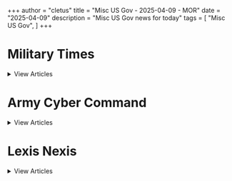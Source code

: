 +++ 
author = "cletus"
title = "Misc US Gov - 2025-04-09 - MOR"
date = "2025-04-09"
description = "Misc US Gov news for today"
tags = [
    "Misc US Gov",
]
+++

# Military Times

<details>
<summary>View Articles</summary>
<br>

<input type='checkbox' name='article_4317' value='https://www.militarytimes.com/smr/transition-guide/' /> 4317 - <a href='https://www.google.com/search?q=www.militarytimes.com+Transition+GuideOpens+in+new+window' target='_blank' rel='noopener noreferrer'>Search - </a> <a href='https://12ft.io/https://www.militarytimes.com/smr/transition-guide/' target='_blank' rel='noopener noreferrer'>Transition GuideOpens in new window</a><br>

<input type='checkbox' name='article_4318' value='https://www.militarytimes.com/smr/benefits-guide/' /> 4318 - <a href='https://www.google.com/search?q=www.militarytimes.com+Benefits+GuideOpens+in+new+window' target='_blank' rel='noopener noreferrer'>Search - </a> <a href='https://12ft.io/https://www.militarytimes.com/smr/benefits-guide/' target='_blank' rel='noopener noreferrer'>Benefits GuideOpens in new window</a><br>

<input type='checkbox' name='article_4319' value='https://www.militarytimes.com/off-duty/gearscout/' /> 4319 - <a href='https://www.google.com/search?q=www.militarytimes.com+Gear+ScoutOpens+in+new+window' target='_blank' rel='noopener noreferrer'>Search - </a> <a href='https://12ft.io/https://www.militarytimes.com/off-duty/gearscout/' target='_blank' rel='noopener noreferrer'>Gear ScoutOpens in new window</a><br>

<input type='checkbox' name='article_4320' value='https://www.militarytimes.com/m/military-times-rss-feeds/' /> 4320 - <a href='https://www.google.com/search?q=www.militarytimes.com+RSS+FeedsOpens+in+new+window' target='_blank' rel='noopener noreferrer'>Search - </a> <a href='https://12ft.io/https://www.militarytimes.com/m/military-times-rss-feeds/' target='_blank' rel='noopener noreferrer'>RSS FeedsOpens in new window</a><br>

</details>


# Army Cyber Command

<details>
<summary>View Articles</summary>
<br>

<input type='checkbox' name='article_4321' value='https://breakingdefense.com/tag/army-cyber-command/off-duty/movies-video-games' /> 4321 - <a href='https://www.google.com/search?q=breakingdefense.com+Military+Movies+%26+Video+Games' target='_blank' rel='noopener noreferrer'>Search - </a> <a href='https://12ft.io/https://breakingdefense.com/tag/army-cyber-command/off-duty/movies-video-games' target='_blank' rel='noopener noreferrer'>Military Movies & Video Games</a><br>

<input type='checkbox' name='article_4322' value='https://breakingdefense.com/tag/army-cyber-command/news/your-army/2025/04/09/army-adjusts-tracker-policy-following-fatal-dc-black-hawk-collision/' /> 4322 - <a href='https://www.google.com/search?q=breakingdefense.com+Army+adjusts+tracker+policy+following+fatal+DC+Black+Hawk+collision' target='_blank' rel='noopener noreferrer'>Search - </a> <a href='https://12ft.io/https://breakingdefense.com/tag/army-cyber-command/news/your-army/2025/04/09/army-adjusts-tracker-policy-following-fatal-dc-black-hawk-collision/' target='_blank' rel='noopener noreferrer'>Army adjusts tracker policy following fatal DC Black Hawk collision</a><br>

<input type='checkbox' name='article_4323' value='https://breakingdefense.com/tag/army-cyber-command/news/your-military/2025/04/08/horse-drawn-caissons-to-return-in-limited-use-at-arlington-cemetery/' /> 4323 - <a href='https://www.google.com/search?q=breakingdefense.com+Horse-drawn+caissons+to+return+in+limited+use+at+Arlington+cemetery' target='_blank' rel='noopener noreferrer'>Search - </a> <a href='https://12ft.io/https://breakingdefense.com/tag/army-cyber-command/news/your-military/2025/04/08/horse-drawn-caissons-to-return-in-limited-use-at-arlington-cemetery/' target='_blank' rel='noopener noreferrer'>Horse-drawn caissons to return in limited use at Arlington cemetery</a><br>

<input type='checkbox' name='article_4324' value='https://breakingdefense.com/tag/army-cyber-command/news/your-military/2025/04/08/pentagon-begins-outreach-to-reenlist-troops-booted-for-covid-vaccine/' /> 4324 - <a href='https://www.google.com/search?q=breakingdefense.com+Pentagon+begins+outreach+to+reenlist+troops+booted+for+COVID+vaccine' target='_blank' rel='noopener noreferrer'>Search - </a> <a href='https://12ft.io/https://breakingdefense.com/tag/army-cyber-command/news/your-military/2025/04/08/pentagon-begins-outreach-to-reenlist-troops-booted-for-covid-vaccine/' target='_blank' rel='noopener noreferrer'>Pentagon begins outreach to reenlist troops booted for COVID vaccine</a><br>

<input type='checkbox' name='article_4325' value='https://breakingdefense.com/tag/army-cyber-command/news/your-marine-corps/2025/04/08/back-to-13-marine-squads-and-a-new-company-for-infantry-battalions/' /> 4325 - <a href='https://www.google.com/search?q=breakingdefense.com+Back+to+13-Marine+squads+and+a+new+company+for+infantry+battalions' target='_blank' rel='noopener noreferrer'>Search - </a> <a href='https://12ft.io/https://breakingdefense.com/tag/army-cyber-command/news/your-marine-corps/2025/04/08/back-to-13-marine-squads-and-a-new-company-for-infantry-battalions/' target='_blank' rel='noopener noreferrer'>Back to 13-Marine squads and a new company for infantry battalions</a><br>

<input type='checkbox' name='article_4326' value='https://breakingdefense.com/tag/army-cyber-command/news/your-military/2025/04/07/top-us-south-korean-shipbuilders-partner-to-bolster-vessel-production/' /> 4326 - <a href='https://www.google.com/search?q=breakingdefense.com+Top+US%2C+South+Korean+shipbuilders+partner+to+bolster+vessel+production' target='_blank' rel='noopener noreferrer'>Search - </a> <a href='https://12ft.io/https://breakingdefense.com/tag/army-cyber-command/news/your-military/2025/04/07/top-us-south-korean-shipbuilders-partner-to-bolster-vessel-production/' target='_blank' rel='noopener noreferrer'>Top US, South Korean shipbuilders partner to bolster vessel production</a><br>

<input type='checkbox' name='article_4327' value='https://breakingdefense.com/tag/army-cyber-command/news/your-military/2025/04/07/in-first-marine-air-force-pilots-fight-as-joint-force-at-navy-jse/' /> 4327 - <a href='https://www.google.com/search?q=breakingdefense.com+In+first%2C+Marine%2C+Air+Force+pilots+fight+as+joint+force+at+Navy+JSE' target='_blank' rel='noopener noreferrer'>Search - </a> <a href='https://12ft.io/https://breakingdefense.com/tag/army-cyber-command/news/your-military/2025/04/07/in-first-marine-air-force-pilots-fight-as-joint-force-at-navy-jse/' target='_blank' rel='noopener noreferrer'>In first, Marine, Air Force pilots fight as joint force at Navy JSE</a><br>

<input type='checkbox' name='article_4328' value='https://breakingdefense.com/tag/army-cyber-command/news/pentagon-congress/2025/04/08/troops-need-better-health-care-access-top-enlisted-tell-lawmakers/' /> 4328 - <a href='https://www.google.com/search?q=breakingdefense.com+Troops+need+better+health+care+access%2C+top+enlisted+tell+lawmakers' target='_blank' rel='noopener noreferrer'>Search - </a> <a href='https://12ft.io/https://breakingdefense.com/tag/army-cyber-command/news/pentagon-congress/2025/04/08/troops-need-better-health-care-access-top-enlisted-tell-lawmakers/' target='_blank' rel='noopener noreferrer'>Troops need better health care access, top enlisted tell lawmakers</a><br>

<input type='checkbox' name='article_4329' value='https://breakingdefense.com/tag/army-cyber-command/air/2025/04/08/fa-xx-could-be-navys-last-piloted-fighter-bring-greater-range/' /> 4329 - <a href='https://www.google.com/search?q=breakingdefense.com+F%2FA-XX+could+be+the+Navy%E2%80%99s+last+piloted+fighter%2C+bring+greater+range' target='_blank' rel='noopener noreferrer'>Search - </a> <a href='https://12ft.io/https://breakingdefense.com/tag/army-cyber-command/air/2025/04/08/fa-xx-could-be-navys-last-piloted-fighter-bring-greater-range/' target='_blank' rel='noopener noreferrer'>F/A-XX could be the Navy’s last piloted fighter, bring greater range</a><br>

<input type='checkbox' name='article_4330' value='https://breakingdefense.com/tag/army-cyber-command/naval/2025/04/08/us-navy-unveils-newest-virginia-class-fast-attack-submarine-uss-iowa/' /> 4330 - <a href='https://www.google.com/search?q=breakingdefense.com+US+Navy+unveils+newest+Virginia-class+fast+attack+submarine+USS+Iowa' target='_blank' rel='noopener noreferrer'>Search - </a> <a href='https://12ft.io/https://breakingdefense.com/tag/army-cyber-command/naval/2025/04/08/us-navy-unveils-newest-virginia-class-fast-attack-submarine-uss-iowa/' target='_blank' rel='noopener noreferrer'>US Navy unveils newest Virginia-class fast attack submarine USS Iowa</a><br>

<input type='checkbox' name='article_4331' value='https://breakingdefense.com/tag/army-cyber-command/news/pentagon-congress/2025/04/08/trump-administration-in-early-talks-to-hold-military-parade-in-dc/' /> 4331 - <a href='https://www.google.com/search?q=breakingdefense.com+Trump+administration+in+early+talks+to+hold+military+parade+in+DC' target='_blank' rel='noopener noreferrer'>Search - </a> <a href='https://12ft.io/https://breakingdefense.com/tag/army-cyber-command/news/pentagon-congress/2025/04/08/trump-administration-in-early-talks-to-hold-military-parade-in-dc/' target='_blank' rel='noopener noreferrer'>Trump administration in early talks to hold military parade in DC</a><br>

<input type='checkbox' name='article_4332' value='https://breakingdefense.com/tag/army-cyber-command/military-benefits-guide/' /> 4332 - <a href='https://www.google.com/search?q=breakingdefense.com+Your+2024+Military+Times+Pay+and+Benefits+Guide' target='_blank' rel='noopener noreferrer'>Search - </a> <a href='https://12ft.io/https://breakingdefense.com/tag/army-cyber-command/military-benefits-guide/' target='_blank' rel='noopener noreferrer'>Your 2024 Military Times Pay and Benefits Guide</a><br>

<input type='checkbox' name='article_4333' value='https://breakingdefense.com/tag/army-cyber-command/pay-benefits/mil-money/2024/04/02/no-snakes-in-couches-what-to-know-for-a-smooth-pcs-move-in-2024/' /> 4333 - <a href='https://www.google.com/search?q=breakingdefense.com+What+to+know+for+a+smooth+PCS+move+in+2024' target='_blank' rel='noopener noreferrer'>Search - </a> <a href='https://12ft.io/https://breakingdefense.com/tag/army-cyber-command/pay-benefits/mil-money/2024/04/02/no-snakes-in-couches-what-to-know-for-a-smooth-pcs-move-in-2024/' target='_blank' rel='noopener noreferrer'>What to know for a smooth PCS move in 2024</a><br>

<input type='checkbox' name='article_4334' value='https://breakingdefense.com/tag/army-cyber-command/opinion/2025/04/04/why-tubervilles-idea-for-academy-athletes-to-play-pro-undermines-duty/' /> 4334 - <a href='https://www.google.com/search?q=breakingdefense.com+Tuberville%E2%80%99s+proposal+for+academy+athletes+to+go+pro+undermines+duty' target='_blank' rel='noopener noreferrer'>Search - </a> <a href='https://12ft.io/https://breakingdefense.com/tag/army-cyber-command/opinion/2025/04/04/why-tubervilles-idea-for-academy-athletes-to-play-pro-undermines-duty/' target='_blank' rel='noopener noreferrer'>Tuberville’s proposal for academy athletes to go pro undermines duty</a><br>

<input type='checkbox' name='article_4335' value='https://breakingdefense.com/tag/army-cyber-command/off-duty/military-culture/2025/04/04/this-sailor-requested-leave-to-get-his-wife-pregnant-it-was-approved/' /> 4335 - <a href='https://www.google.com/search?q=breakingdefense.com+This+sailor+requested+leave+to+get+his+wife+pregnant.+It+was+approved.' target='_blank' rel='noopener noreferrer'>Search - </a> <a href='https://12ft.io/https://breakingdefense.com/tag/army-cyber-command/off-duty/military-culture/2025/04/04/this-sailor-requested-leave-to-get-his-wife-pregnant-it-was-approved/' target='_blank' rel='noopener noreferrer'>This sailor requested leave to get his wife pregnant. It was approved.</a><br>

<input type='checkbox' name='article_4336' value='https://breakingdefense.com/tag/army-cyber-command/video/2025/04/03/marines-show-off-body-armor-with-lighter-vest-plates-and-more-sizes/' /> 4336 - <a href='https://www.google.com/search?q=breakingdefense.com+Marines+show+off+body+armor+with+lighter+vest%2C+plates+and+more+sizes' target='_blank' rel='noopener noreferrer'>Search - </a> <a href='https://12ft.io/https://breakingdefense.com/tag/army-cyber-command/video/2025/04/03/marines-show-off-body-armor-with-lighter-vest-plates-and-more-sizes/' target='_blank' rel='noopener noreferrer'>Marines show off body armor with lighter vest, plates and more sizes</a><br>

<input type='checkbox' name='article_4337' value='https://breakingdefense.com/tag/army-cyber-command/news/your-military/2025/04/02/what-surviving-an-ied-taught-me-about-being-a-stand-up-comedian/' /> 4337 - <a href='https://www.google.com/search?q=breakingdefense.com+What+surviving+an+IED+taught+me+about+being+a+stand-up+comedian' target='_blank' rel='noopener noreferrer'>Search - </a> <a href='https://12ft.io/https://breakingdefense.com/tag/army-cyber-command/news/your-military/2025/04/02/what-surviving-an-ied-taught-me-about-being-a-stand-up-comedian/' target='_blank' rel='noopener noreferrer'>What surviving an IED taught me about being a stand-up comedian</a><br>

<input type='checkbox' name='article_4338' value='https://breakingdefense.com/tag/army-cyber-command/opinion/2025/03/31/how-to-handle-winners-and-losers-in-the-pentagons-8-budget-relook/' /> 4338 - <a href='https://www.google.com/search?q=breakingdefense.com+How+to+handle+winners+%28and+losers%29+in+the+Pentagon%E2%80%99s+8%25+budget+relook' target='_blank' rel='noopener noreferrer'>Search - </a> <a href='https://12ft.io/https://breakingdefense.com/tag/army-cyber-command/opinion/2025/03/31/how-to-handle-winners-and-losers-in-the-pentagons-8-budget-relook/' target='_blank' rel='noopener noreferrer'>How to handle winners (and losers) in the Pentagon’s 8% budget relook</a><br>

<input type='checkbox' name='article_4339' value='https://breakingdefense.com/tag/army-cyber-command/opinion/2025/03/28/drug-trafficking-as-irregular-warfare-and-what-can-be-done-about-it/' /> 4339 - <a href='https://www.google.com/search?q=breakingdefense.com+Drug+trafficking+as+irregular+warfare+%E2%80%94+and+what+can+be+done+about+it' target='_blank' rel='noopener noreferrer'>Search - </a> <a href='https://12ft.io/https://breakingdefense.com/tag/army-cyber-command/opinion/2025/03/28/drug-trafficking-as-irregular-warfare-and-what-can-be-done-about-it/' target='_blank' rel='noopener noreferrer'>Drug trafficking as irregular warfare — and what can be done about it</a><br>

<input type='checkbox' name='article_4340' value='https://breakingdefense.com/tag/army-cyber-command/opinion/2025/03/27/the-golden-dome-is-not-ready-to-stop-a-chinese-attack-on-the-us/' /> 4340 - <a href='https://www.google.com/search?q=breakingdefense.com+The+Golden+Dome+is+not+ready+to+stop+a+Chinese+attack+on+the+US' target='_blank' rel='noopener noreferrer'>Search - </a> <a href='https://12ft.io/https://breakingdefense.com/tag/army-cyber-command/opinion/2025/03/27/the-golden-dome-is-not-ready-to-stop-a-chinese-attack-on-the-us/' target='_blank' rel='noopener noreferrer'>The Golden Dome is not ready to stop a Chinese attack on the US</a><br>

<input type='checkbox' name='article_4341' value='https://breakingdefense.com/tag/army-cyber-command/pay-benefits/mil-money/2025/03/27/military-stores-prepare-for-tariffs-aiming-to-keep-costs-down/' /> 4341 - <a href='https://www.google.com/search?q=breakingdefense.com+Military+stores+prepare+for+tariffs%2C+aiming+to+keep+costs+down' target='_blank' rel='noopener noreferrer'>Search - </a> <a href='https://12ft.io/https://breakingdefense.com/tag/army-cyber-command/pay-benefits/mil-money/2025/03/27/military-stores-prepare-for-tariffs-aiming-to-keep-costs-down/' target='_blank' rel='noopener noreferrer'>Military stores prepare for tariffs, aiming to keep costs down</a><br>

<input type='checkbox' name='article_4342' value='https://breakingdefense.com/tag/army-cyber-command/off-duty/military-culture/2024/12/06/life-of-pie-soldier-charged-with-loan-fraud-in-bakery-boondoggle/' /> 4342 - <a href='https://www.google.com/search?q=breakingdefense.com+Life+of+pie%3A+Soldier+charged+with+loan+fraud+in+bakery+boondoggle' target='_blank' rel='noopener noreferrer'>Search - </a> <a href='https://12ft.io/https://breakingdefense.com/tag/army-cyber-command/off-duty/military-culture/2024/12/06/life-of-pie-soldier-charged-with-loan-fraud-in-bakery-boondoggle/' target='_blank' rel='noopener noreferrer'>Life of pie: Soldier charged with loan fraud in bakery boondoggle</a><br>

<input type='checkbox' name='article_4343' value='https://breakingdefense.com/tag/army-cyber-command/news/your-military/2024/11/27/marine-lights-candles-for-romantic-hotel-surprise-sets-room-on-fire/' /> 4343 - <a href='https://www.google.com/search?q=breakingdefense.com+Marine+lights+candles+for+romantic+hotel+surprise%2C+sets+room+on+fire' target='_blank' rel='noopener noreferrer'>Search - </a> <a href='https://12ft.io/https://breakingdefense.com/tag/army-cyber-command/news/your-military/2024/11/27/marine-lights-candles-for-romantic-hotel-surprise-sets-room-on-fire/' target='_blank' rel='noopener noreferrer'>Marine lights candles for romantic hotel surprise, sets room on fire</a><br>

<input type='checkbox' name='article_4344' value='https://breakingdefense.com/tag/army-cyber-command/news/your-military/2024/09/26/did-a-us-f-22-shoot-down-a-ufo-photo-of-aerial-object-adds-to-mystery/' /> 4344 - <a href='https://www.google.com/search?q=breakingdefense.com+Did+a+US+F-22+shoot+down+a+UFO%3F+Photo+of+aerial+object+adds+to+mystery' target='_blank' rel='noopener noreferrer'>Search - </a> <a href='https://12ft.io/https://breakingdefense.com/tag/army-cyber-command/news/your-military/2024/09/26/did-a-us-f-22-shoot-down-a-ufo-photo-of-aerial-object-adds-to-mystery/' target='_blank' rel='noopener noreferrer'>Did a US F-22 shoot down a UFO? Photo of aerial object adds to mystery</a><br>

<input type='checkbox' name='article_4345' value='https://breakingdefense.com/tag/army-cyber-command/news/your-air-force/2024/08/14/air-force-falcons-unveil-glorious-afsoc-themed-football-unis/' /> 4345 - <a href='https://www.google.com/search?q=breakingdefense.com+Air+Force+Falcons+unveil+glorious+AFSOC-themed+football+unis' target='_blank' rel='noopener noreferrer'>Search - </a> <a href='https://12ft.io/https://breakingdefense.com/tag/army-cyber-command/news/your-air-force/2024/08/14/air-force-falcons-unveil-glorious-afsoc-themed-football-unis/' target='_blank' rel='noopener noreferrer'>Air Force Falcons unveil glorious AFSOC-themed football unis</a><br>

<input type='checkbox' name='article_4346' value='https://breakingdefense.com/tag/army-cyber-command/news/your-military/2024/07/11/meal-ready-to-bulk-pentagon-urged-to-add-creatine-to-mres/' /> 4346 - <a href='https://www.google.com/search?q=breakingdefense.com+Meal%2C+Ready-to-Bulk%3F+Pentagon+urged+to+add+creatine+to+MREs' target='_blank' rel='noopener noreferrer'>Search - </a> <a href='https://12ft.io/https://breakingdefense.com/tag/army-cyber-command/news/your-military/2024/07/11/meal-ready-to-bulk-pentagon-urged-to-add-creatine-to-mres/' target='_blank' rel='noopener noreferrer'>Meal, Ready-to-Bulk? Pentagon urged to add creatine to MREs</a><br>

<input type='checkbox' name='article_4347' value='https://breakingdefense.com/tag/army-cyber-command/news/your-navy/2024/06/07/good-lord-the-head-of-us-2nd-fleet-is-a-pt-stud/' /> 4347 - <a href='https://www.google.com/search?q=breakingdefense.com+Good+Lord%2C+the+head+of+U.S.+2nd+Fleet+is+a+PT+stud' target='_blank' rel='noopener noreferrer'>Search - </a> <a href='https://12ft.io/https://breakingdefense.com/tag/army-cyber-command/news/your-navy/2024/06/07/good-lord-the-head-of-us-2nd-fleet-is-a-pt-stud/' target='_blank' rel='noopener noreferrer'>Good Lord, the head of U.S. 2nd Fleet is a PT stud</a><br>

<input type='checkbox' name='article_4348' value='https://breakingdefense.com/tag/army-cyber-command/news/your-military/2024/06/06/a-personal-account-of-a-paratrooper-who-jumped-into-normandy-on-d-day/' /> 4348 - <a href='https://www.google.com/search?q=breakingdefense.com+A+personal+account+of+a+paratrooper+who+jumped+into+Normandy+on+D-Day' target='_blank' rel='noopener noreferrer'>Search - </a> <a href='https://12ft.io/https://breakingdefense.com/tag/army-cyber-command/news/your-military/2024/06/06/a-personal-account-of-a-paratrooper-who-jumped-into-normandy-on-d-day/' target='_blank' rel='noopener noreferrer'>A personal account of a paratrooper who jumped into Normandy on D-Day</a><br>

<input type='checkbox' name='article_4349' value='https://breakingdefense.com/tag/army-cyber-command/off-duty/military-culture/2024/02/22/chinese-jody-hit-with-jail-time-after-stealing-military-spouse/' /> 4349 - <a href='https://www.google.com/search?q=breakingdefense.com+Chinese+Jody+hit+with+jail+time+after+stealing+military+spouse' target='_blank' rel='noopener noreferrer'>Search - </a> <a href='https://12ft.io/https://breakingdefense.com/tag/army-cyber-command/off-duty/military-culture/2024/02/22/chinese-jody-hit-with-jail-time-after-stealing-military-spouse/' target='_blank' rel='noopener noreferrer'>Chinese Jody hit with jail time after stealing military spouse</a><br>

<input type='checkbox' name='article_4350' value='https://breakingdefense.com/tag/army-cyber-command/video/2025/04/07/senator-blocks-va-nominees-after-staffing-cut-plans-defense-news-weekly-full-episode-4525/' /> 4350 - <a href='https://www.google.com/search?q=breakingdefense.com+Senator+blocks+VA+nominees+after+staffing+cut+plans+%7C+Defense+News+Weekly+Full+Episode+4.5.25' target='_blank' rel='noopener noreferrer'>Search - </a> <a href='https://12ft.io/https://breakingdefense.com/tag/army-cyber-command/video/2025/04/07/senator-blocks-va-nominees-after-staffing-cut-plans-defense-news-weekly-full-episode-4525/' target='_blank' rel='noopener noreferrer'>Senator blocks VA nominees after staffing cut plans | Defense News Weekly Full Episode 4.5.25</a><br>

<input type='checkbox' name='article_4351' value='https://breakingdefense.com/tag/army-cyber-command/video/2025/03/28/outlook-on-changes-at-the-va-defense-news-weekly-full-episode-32925/' /> 4351 - <a href='https://www.google.com/search?q=breakingdefense.com+Outlook+on+changes+at+the+VA+%7C+Defense+News+Weekly+Full+Episode+3.29.25' target='_blank' rel='noopener noreferrer'>Search - </a> <a href='https://12ft.io/https://breakingdefense.com/tag/army-cyber-command/video/2025/03/28/outlook-on-changes-at-the-va-defense-news-weekly-full-episode-32925/' target='_blank' rel='noopener noreferrer'>Outlook on changes at the VA | Defense News Weekly Full Episode 3.29.25</a><br>

<input type='checkbox' name='article_4352' value='https://breakingdefense.com/tag/army-cyber-command/video/2025/04/04/looking-for-common-ground-on-va-overhaul/' /> 4352 - <a href='https://www.google.com/search?q=breakingdefense.com+Looking+for+common+ground+on+VA+overhaul' target='_blank' rel='noopener noreferrer'>Search - </a> <a href='https://12ft.io/https://breakingdefense.com/tag/army-cyber-command/video/2025/04/04/looking-for-common-ground-on-va-overhaul/' target='_blank' rel='noopener noreferrer'>Looking for common ground on VA overhaul</a><br>

<input type='checkbox' name='article_4353' value='https://breakingdefense.com/tag/army-cyber-command/video/2025/04/04/what-does-it-take-to-become-a-paratrooper-a-look-at-us-training/' /> 4353 - <a href='https://www.google.com/search?q=breakingdefense.com+What+does+it+take+to+become+a+paratrooper%3F+A+look+at+U.S.+training' target='_blank' rel='noopener noreferrer'>Search - </a> <a href='https://12ft.io/https://breakingdefense.com/tag/army-cyber-command/video/2025/04/04/what-does-it-take-to-become-a-paratrooper-a-look-at-us-training/' target='_blank' rel='noopener noreferrer'>What does it take to become a paratrooper? A look at U.S. training</a><br>

<input type='checkbox' name='article_4354' value='https://breakingdefense.com/tag/army-cyber-command/video/2025/04/04/whats-behind-senators-block-on-all-va-nominees/' /> 4354 - <a href='https://www.google.com/search?q=breakingdefense.com+What%E2%80%99s+behind+senator%E2%80%99s+block+on+all+VA+nominees%3F' target='_blank' rel='noopener noreferrer'>Search - </a> <a href='https://12ft.io/https://breakingdefense.com/tag/army-cyber-command/video/2025/04/04/whats-behind-senators-block-on-all-va-nominees/' target='_blank' rel='noopener noreferrer'>What’s behind senator’s block on all VA nominees?</a><br>

<input type='checkbox' name='article_4355' value='https://breakingdefense.com/tag/army-cyber-command/news/your-marine-corps/2023/12/14/corps-identifies-marine-killed-in-amphibious-combat-vehicle-rollover/' /> 4355 - <a href='https://www.google.com/search?q=breakingdefense.com+Corps+identifies+Marine+killed+in+amphibious+combat+vehicle+rollover' target='_blank' rel='noopener noreferrer'>Search - </a> <a href='https://12ft.io/https://breakingdefense.com/tag/army-cyber-command/news/your-marine-corps/2023/12/14/corps-identifies-marine-killed-in-amphibious-combat-vehicle-rollover/' target='_blank' rel='noopener noreferrer'>Corps identifies Marine killed in amphibious combat vehicle rollover</a><br>

<input type='checkbox' name='article_4356' value='https://breakingdefense.com/tag/army-cyber-command/pay-benefits/mil-money/2023/12/14/troops-housing-allowances-will-get-a-5-boost-in-2024/' /> 4356 - <a href='https://www.google.com/search?q=breakingdefense.com+Troops%E2%80%99+housing+allowances+will+get+a+5%25+boost+in+2024' target='_blank' rel='noopener noreferrer'>Search - </a> <a href='https://12ft.io/https://breakingdefense.com/tag/army-cyber-command/pay-benefits/mil-money/2023/12/14/troops-housing-allowances-will-get-a-5-boost-in-2024/' target='_blank' rel='noopener noreferrer'>Troops’ housing allowances will get a 5% boost in 2024</a><br>

<input type='checkbox' name='article_4357' value='https://breakingdefense.com/tag/army-cyber-command/news/your-army/2023/12/14/texas-guards-operation-lone-star-to-continue-beyond-2024-election/' /> 4357 - <a href='https://www.google.com/search?q=breakingdefense.com+Texas+Guard%E2%80%99s+Operation+Lone+Star+to+continue+beyond+2024+election' target='_blank' rel='noopener noreferrer'>Search - </a> <a href='https://12ft.io/https://breakingdefense.com/tag/army-cyber-command/news/your-army/2023/12/14/texas-guards-operation-lone-star-to-continue-beyond-2024-election/' target='_blank' rel='noopener noreferrer'>Texas Guard’s Operation Lone Star to continue beyond 2024 election</a><br>

<input type='checkbox' name='article_4358' value='https://breakingdefense.com/tag/army-cyber-command/news/your-air-force/2023/12/14/air-force-aims-to-debut-new-pt-uniforms-in-march/' /> 4358 - <a href='https://www.google.com/search?q=breakingdefense.com+Air+Force+aims+to+debut+new+PT+uniforms+in+March' target='_blank' rel='noopener noreferrer'>Search - </a> <a href='https://12ft.io/https://breakingdefense.com/tag/army-cyber-command/news/your-air-force/2023/12/14/air-force-aims-to-debut-new-pt-uniforms-in-march/' target='_blank' rel='noopener noreferrer'>Air Force aims to debut new PT uniforms in March</a><br>

<input type='checkbox' name='article_4359' value='https://breakingdefense.com/tag/army-cyber-command/education-transition/2023/12/14/black-womens-group-defends-affirmative-action-at-military-academies/' /> 4359 - <a href='https://www.google.com/search?q=breakingdefense.com+Black+women%E2%80%99s+group+defends+affirmative+action+at+military+academies' target='_blank' rel='noopener noreferrer'>Search - </a> <a href='https://12ft.io/https://breakingdefense.com/tag/army-cyber-command/education-transition/2023/12/14/black-womens-group-defends-affirmative-action-at-military-academies/' target='_blank' rel='noopener noreferrer'>Black women’s group defends affirmative action at military academies</a><br>

<input type='checkbox' name='article_4360' value='https://breakingdefense.com/tag/army-cyber-command/news/your-navy/2023/12/14/navy-officer-jailed-in-japan-over-deadly-crash-headed-back-to-the-us/' /> 4360 - <a href='https://www.google.com/search?q=breakingdefense.com+Navy+officer+jailed+in+Japan+over+deadly+crash+headed+back+to+the+US' target='_blank' rel='noopener noreferrer'>Search - </a> <a href='https://12ft.io/https://breakingdefense.com/tag/army-cyber-command/news/your-navy/2023/12/14/navy-officer-jailed-in-japan-over-deadly-crash-headed-back-to-the-us/' target='_blank' rel='noopener noreferrer'>Navy officer jailed in Japan over deadly crash headed back to the US</a><br>

<input type='checkbox' name='article_4361' value='https://breakingdefense.com/tag/army-cyber-command/news/your-army/2023/12/14/officers-impacted-by-rotc-admin-error-to-retain-pay-pension-credit/' /> 4361 - <a href='https://www.google.com/search?q=breakingdefense.com+Officers+impacted+by+ROTC+admin+error+to+retain+pay%2C+pension+credit' target='_blank' rel='noopener noreferrer'>Search - </a> <a href='https://12ft.io/https://breakingdefense.com/tag/army-cyber-command/news/your-army/2023/12/14/officers-impacted-by-rotc-admin-error-to-retain-pay-pension-credit/' target='_blank' rel='noopener noreferrer'>Officers impacted by ROTC admin error to retain pay, pension credit</a><br>

<input type='checkbox' name='article_4362' value='https://breakingdefense.com/tag/army-cyber-command/news/pentagon-congress/2023/12/14/troops-set-for-largest-pay-boost-in-22-years-under-defense-plan/' /> 4362 - <a href='https://www.google.com/search?q=breakingdefense.com+Troops+set+for+largest+pay+boost+in+22+years+under+defense+plan' target='_blank' rel='noopener noreferrer'>Search - </a> <a href='https://12ft.io/https://breakingdefense.com/tag/army-cyber-command/news/pentagon-congress/2023/12/14/troops-set-for-largest-pay-boost-in-22-years-under-defense-plan/' target='_blank' rel='noopener noreferrer'>Troops set for largest pay boost in 22 years under defense plan</a><br>

<input type='checkbox' name='article_4363' value='https://breakingdefense.com/tag/army-cyber-command/news/pentagon-congress/2023/12/14/amid-recruiting-woes-active-duty-end-strength-to-drop-again-in-2024/' /> 4363 - <a href='https://www.google.com/search?q=breakingdefense.com+Amid+recruiting+woes%2C+active+duty+end+strength+to+drop+again+in+2024' target='_blank' rel='noopener noreferrer'>Search - </a> <a href='https://12ft.io/https://breakingdefense.com/tag/army-cyber-command/news/pentagon-congress/2023/12/14/amid-recruiting-woes-active-duty-end-strength-to-drop-again-in-2024/' target='_blank' rel='noopener noreferrer'>Amid recruiting woes, active duty end strength to drop again in 2024</a><br>

<input type='checkbox' name='article_4364' value='https://breakingdefense.com/tag/army-cyber-command/off-duty/military-culture/2023/12/14/11-pieces-of-movie-technology-the-military-should-field/' /> 4364 - <a href='https://www.google.com/search?q=breakingdefense.com+11+pieces+of+movie+technology+the+military+should+field' target='_blank' rel='noopener noreferrer'>Search - </a> <a href='https://12ft.io/https://breakingdefense.com/tag/army-cyber-command/off-duty/military-culture/2023/12/14/11-pieces-of-movie-technology-the-military-should-field/' target='_blank' rel='noopener noreferrer'>11 pieces of movie technology the military should field</a><br>

<input type='checkbox' name='article_4365' value='https://breakingdefense.com/tag/army-cyber-command/news/pentagon-congress/2025/04/08/trump-promises-1-trillion-in-defense-spending-for-next-year/' /> 4365 - <a href='https://www.google.com/search?q=breakingdefense.com+Trump+promises+%241+trillion+in+defense+spending+for+next+year' target='_blank' rel='noopener noreferrer'>Search - </a> <a href='https://12ft.io/https://breakingdefense.com/tag/army-cyber-command/news/pentagon-congress/2025/04/08/trump-promises-1-trillion-in-defense-spending-for-next-year/' target='_blank' rel='noopener noreferrer'>Trump promises $1 trillion in defense spending for next year</a><br>

<input type='checkbox' name='article_4366' value='https://breakingdefense.com/tag/army-cyber-command/news/pentagon-congress/2025/04/07/va-secretary-to-testify-on-department-budget-needs-workforce-cuts/' /> 4366 - <a href='https://www.google.com/search?q=breakingdefense.com+VA+secretary+to+testify+on+department+budget+needs%2C+workforce+cuts' target='_blank' rel='noopener noreferrer'>Search - </a> <a href='https://12ft.io/https://breakingdefense.com/tag/army-cyber-command/news/pentagon-congress/2025/04/07/va-secretary-to-testify-on-department-budget-needs-workforce-cuts/' target='_blank' rel='noopener noreferrer'>VA secretary to testify on department budget needs, workforce cuts</a><br>

<input type='checkbox' name='article_4367' value='https://breakingdefense.com/tag/army-cyber-command/veterans/2025/04/04/va-leaders-to-halt-mortgage-rescue-program-launched-last-year/' /> 4367 - <a href='https://www.google.com/search?q=breakingdefense.com+VA+leaders+to+halt+mortgage+rescue+program+launched+last+year' target='_blank' rel='noopener noreferrer'>Search - </a> <a href='https://12ft.io/https://breakingdefense.com/tag/army-cyber-command/veterans/2025/04/04/va-leaders-to-halt-mortgage-rescue-program-launched-last-year/' target='_blank' rel='noopener noreferrer'>VA leaders to halt mortgage rescue program launched last year</a><br>

<input type='checkbox' name='article_4368' value='https://breakingdefense.com/tag/army-cyber-command/veterans/military-history/2025/04/05/after-nearly-100-years-this-wwi-soldier-received-his-medal-of-honor/' /> 4368 - <a href='https://www.google.com/search?q=breakingdefense.com+After+nearly+100+years%2C+this+WWI+soldier+received+his+Medal+of+Honor' target='_blank' rel='noopener noreferrer'>Search - </a> <a href='https://12ft.io/https://breakingdefense.com/tag/army-cyber-command/veterans/military-history/2025/04/05/after-nearly-100-years-this-wwi-soldier-received-his-medal-of-honor/' target='_blank' rel='noopener noreferrer'>After nearly 100 years, this WWI soldier received his Medal of Honor</a><br>

<input type='checkbox' name='article_4369' value='https://breakingdefense.com/tag/army-cyber-command/feature/SECDEFHegseth' /> 4369 - <a href='https://www.google.com/search?q=breakingdefense.com+SECRETARY+OF+DEFENSE+PETE+HEGSETH' target='_blank' rel='noopener noreferrer'>Search - </a> <a href='https://12ft.io/https://breakingdefense.com/tag/army-cyber-command/feature/SECDEFHegseth' target='_blank' rel='noopener noreferrer'>SECRETARY OF DEFENSE PETE HEGSETH</a><br>

<input type='checkbox' name='article_4370' value='https://breakingdefense.com/tag/army-cyber-command/portfolio/1807627/mario-reyes-villatoro' /> 4370 - <a href='https://www.google.com/search?q=breakingdefense.com+Seaman+Apprentice+Mario+Reyes+Villatoro' target='_blank' rel='noopener noreferrer'>Search - </a> <a href='https://12ft.io/https://breakingdefense.com/tag/army-cyber-command/portfolio/1807627/mario-reyes-villatoro' target='_blank' rel='noopener noreferrer'>Seaman Apprentice Mario Reyes Villatoro</a><br>

<input type='checkbox' name='article_4371' value='https://breakingdefense.com/tag/army-cyber-command/portfolio/1804008/patrick-boyle' /> 4371 - <a href='https://www.google.com/search?q=breakingdefense.com+Airman+1st+Class+Patrick+Boyle' target='_blank' rel='noopener noreferrer'>Search - </a> <a href='https://12ft.io/https://breakingdefense.com/tag/army-cyber-command/portfolio/1804008/patrick-boyle' target='_blank' rel='noopener noreferrer'>Airman 1st Class Patrick Boyle</a><br>

</details>


# Lexis Nexis

<details>
<summary>View Articles</summary>
<br>

<input type='checkbox' name='article_4372' value='https://www.lexisnexis.com/community/insights/legal/b/thought-leadership/posts/unleashing-success-in-house-navigating-liability-risks-in-pet-friendly-workplaces' /> 4372 - <a href='https://www.google.com/search?q=www.lexisnexis.com+Unleashing+Success+In-House%3A+Navigating+Liability+Risks+in+Pet-Friendly+Workplaces' target='_blank' rel='noopener noreferrer'>Search - </a> <a href='https://12ft.io/https://www.lexisnexis.com/community/insights/legal/b/thought-leadership/posts/unleashing-success-in-house-navigating-liability-risks-in-pet-friendly-workplaces' target='_blank' rel='noopener noreferrer'>Unleashing Success In-House: Navigating Liability Risks in Pet-Friendly Workplaces</a><br>

<input type='checkbox' name='article_4373' value='https://www.lexisnexis.com/community/insights/legal/b/practical-guidance/posts/the-art-of-mediation-how-to-pick-the-right-mediator-for-your-case' /> 4373 - <a href='https://www.google.com/search?q=www.lexisnexis.com+The+Art+of+Mediation%3A+How+to+Pick+the+Right+Mediator+for+Your...' target='_blank' rel='noopener noreferrer'>Search - </a> <a href='https://12ft.io/https://www.lexisnexis.com/community/insights/legal/b/practical-guidance/posts/the-art-of-mediation-how-to-pick-the-right-mediator-for-your-case' target='_blank' rel='noopener noreferrer'>The Art of Mediation: How to Pick the Right Mediator for Your...</a><br>

<input type='checkbox' name='article_4374' value='https://www.lexisnexis.com/community/insights/legal/b/thought-leadership/posts/5-things-litigators-should-look-for-in-a-legal-research-tool' /> 4374 - <a href='https://www.google.com/search?q=www.lexisnexis.com+5+Things+Litigators+Should+Look+for+in+a+Legal+Research+Tool' target='_blank' rel='noopener noreferrer'>Search - </a> <a href='https://12ft.io/https://www.lexisnexis.com/community/insights/legal/b/thought-leadership/posts/5-things-litigators-should-look-for-in-a-legal-research-tool' target='_blank' rel='noopener noreferrer'>5 Things Litigators Should Look for in a Legal Research Tool</a><br>

<input type='checkbox' name='article_4375' value='https://www.lexisnexis.com/community/insights/legal/b/product-announcement/posts/the-next-chapter-in-legal-tech-innovation-introducing-protege' /> 4375 - <a href='https://www.google.com/search?q=www.lexisnexis.com+The+Next+Chapter+in+Legal+Tech+Innovation%3A+Introducing+Prot%C3%A9g%C3%A9...' target='_blank' rel='noopener noreferrer'>Search - </a> <a href='https://12ft.io/https://www.lexisnexis.com/community/insights/legal/b/product-announcement/posts/the-next-chapter-in-legal-tech-innovation-introducing-protege' target='_blank' rel='noopener noreferrer'>The Next Chapter in Legal Tech Innovation: Introducing Protégé...</a><br>

<input type='checkbox' name='article_4376' value='https://www.lexisnexis.com/community/insights/legal/b/practical-guidance/posts/the-revival-of-the-robinson-patman-act' /> 4376 - <a href='https://www.google.com/search?q=www.lexisnexis.com+The+Revival+of+the+Robinson-Patman+Act' target='_blank' rel='noopener noreferrer'>Search - </a> <a href='https://12ft.io/https://www.lexisnexis.com/community/insights/legal/b/practical-guidance/posts/the-revival-of-the-robinson-patman-act' target='_blank' rel='noopener noreferrer'>The Revival of the Robinson-Patman Act</a><br>

<input type='checkbox' name='article_4377' value='https://www.lexisnexis.com/community/insights/legal/b/product-announcement/posts/introducing-labor-employment-arbitration-visuals-on-lexis' /> 4377 - <a href='https://www.google.com/search?q=www.lexisnexis.com+Introducing+Labor+%26+Employment+Arbitration+Visuals+on+Lexis%2B' target='_blank' rel='noopener noreferrer'>Search - </a> <a href='https://12ft.io/https://www.lexisnexis.com/community/insights/legal/b/product-announcement/posts/introducing-labor-employment-arbitration-visuals-on-lexis' target='_blank' rel='noopener noreferrer'>Introducing Labor & Employment Arbitration Visuals on Lexis+</a><br>

<input type='checkbox' name='article_4378' value='https://www.lexisnexis.com/community/insights/legal/b/product-features/posts/how-lexis-ai-delivers-hallucination-free-linked-legal-citations' /> 4378 - <a href='https://www.google.com/search?q=www.lexisnexis.com+How+Lexis%2B+AI+Delivers+%22Hallucination-Free%22+Linked...' target='_blank' rel='noopener noreferrer'>Search - </a> <a href='https://12ft.io/https://www.lexisnexis.com/community/insights/legal/b/product-features/posts/how-lexis-ai-delivers-hallucination-free-linked-legal-citations' target='_blank' rel='noopener noreferrer'>How Lexis+ AI Delivers "Hallucination-Free" Linked...</a><br>

<input type='checkbox' name='article_4379' value='https://www.lexisnexis.com/community/insights/legal/b/industry-awareness/posts/launch-of-lexisnexis-protege-for-lexis-ai-stirs-up-buzz-at-iltacon-2024' /> 4379 - <a href='https://www.google.com/search?q=www.lexisnexis.com+Launch+of+LexisNexis+Prot%C3%A9g%C3%A9+for+Lexis%2B+AI+Stirs+Up+Buzz+at+ILTACON+2024' target='_blank' rel='noopener noreferrer'>Search - </a> <a href='https://12ft.io/https://www.lexisnexis.com/community/insights/legal/b/industry-awareness/posts/launch-of-lexisnexis-protege-for-lexis-ai-stirs-up-buzz-at-iltacon-2024' target='_blank' rel='noopener noreferrer'>Launch of LexisNexis Protégé for Lexis+ AI Stirs Up Buzz at ILTACON 2024</a><br>

<input type='checkbox' name='article_4380' value='https://www.lexisnexis.com/community/insights/legal/b/product-features/posts/new-summarization-features-in-casemap-ai-produces-transcript-and-document-summaries-in-minutes' /> 4380 - <a href='https://www.google.com/search?q=www.lexisnexis.com+New+Summarization+Features+in+CaseMap%2B+AI+Produces+Transcript...By%3A+Grant+M.+Snyder%2C+Esq.+and+CaseMap%2B+AI+Product+Manager+%0A+Litigators+know+all+too+well+that+time+is+both+a+precious+commodity+and+their+number-one+value+to+clients.+This+often+places+their+teams+under...' target='_blank' rel='noopener noreferrer'>Search - </a> <a href='https://12ft.io/https://www.lexisnexis.com/community/insights/legal/b/product-features/posts/new-summarization-features-in-casemap-ai-produces-transcript-and-document-summaries-in-minutes' target='_blank' rel='noopener noreferrer'>New Summarization Features in CaseMap+ AI Produces Transcript...By: Grant M. Snyder, Esq. and CaseMap+ AI Product Manager 
 Litigators know all too well that time is both a precious commodity and their number-one value to clients. This often places their teams under...</a><br>

<input type='checkbox' name='article_4381' value='https://www.lexisnexis.com/community/insights/legal/b/product-features/posts/lexisnexis-counsellink-wins-contract-lifecycle-management-platform-of-the-year-in-2024-legaltech-breakthrough-awards-program' /> 4381 - <a href='https://www.google.com/search?q=www.lexisnexis.com+LexisNexis%C2%AE+CounselLink%2B%E2%84%A2+Wins+%22Contract+Lifecycle+Management...LexisNexis%C2%AE+CounselLink%2B%E2%84%A2+has+been+honored+with+the+prestigious+title+of+%22Contract+Lifecycle+Management+Platform+of+the+Year%22+in+the+2024+LegalTech+Breakthrough+Awards.+This+recognition...' target='_blank' rel='noopener noreferrer'>Search - </a> <a href='https://12ft.io/https://www.lexisnexis.com/community/insights/legal/b/product-features/posts/lexisnexis-counsellink-wins-contract-lifecycle-management-platform-of-the-year-in-2024-legaltech-breakthrough-awards-program' target='_blank' rel='noopener noreferrer'>LexisNexis® CounselLink+™ Wins "Contract Lifecycle Management...LexisNexis® CounselLink+™ has been honored with the prestigious title of "Contract Lifecycle Management Platform of the Year" in the 2024 LegalTech Breakthrough Awards. This recognition...</a><br>

<input type='checkbox' name='article_4382' value='https://www.lexisnexis.com/community/insights/legal/b/product-features/posts/create-first-drafts-of-legal-documents-in-minutes-by-answering-a-few-questions-from-lexis-automated-templates' /> 4382 - <a href='https://www.google.com/search?q=www.lexisnexis.com+Create+First+Drafts+of+Legal+Documents+in+Minutes+by+Answering...By%3A+LexisNexis+Practical+Guidance+%0A+Every+lawyer+has+experienced+the+frustration+of+managing+a+seemingly+endless+stream+of+legal+documents%2C+in+which+they+are+stuck+manually+drafting+one+document+at+a+time...' target='_blank' rel='noopener noreferrer'>Search - </a> <a href='https://12ft.io/https://www.lexisnexis.com/community/insights/legal/b/product-features/posts/create-first-drafts-of-legal-documents-in-minutes-by-answering-a-few-questions-from-lexis-automated-templates' target='_blank' rel='noopener noreferrer'>Create First Drafts of Legal Documents in Minutes by Answering...By: LexisNexis Practical Guidance 
 Every lawyer has experienced the frustration of managing a seemingly endless stream of legal documents, in which they are stuck manually drafting one document at a time...</a><br>

<input type='checkbox' name='article_4383' value='https://www.lexisnexis.com/community/insights/legal/b/product-features/posts/data-driven-insights-the-key-to-winning-cases' /> 4383 - <a href='https://www.google.com/search?q=www.lexisnexis.com+Data-Driven+Insights%3A+The+Key+to+Winning+CasesBy+Madison+Johnson%2C+Esq.+%7C+Marketing+Manager+%0A+Legal+analytics+has+now+become+table+stakes+for+litigation%2C+with+roughly+seven+in+10+legal+professionals+at+law+firms+of+various+sizes+using+them+in+2024...' target='_blank' rel='noopener noreferrer'>Search - </a> <a href='https://12ft.io/https://www.lexisnexis.com/community/insights/legal/b/product-features/posts/data-driven-insights-the-key-to-winning-cases' target='_blank' rel='noopener noreferrer'>Data-Driven Insights: The Key to Winning CasesBy Madison Johnson, Esq. | Marketing Manager 
 Legal analytics has now become table stakes for litigation, with roughly seven in 10 legal professionals at law firms of various sizes using them in 2024...</a><br>

<input type='checkbox' name='article_4384' value='https://www.lexisnexis.com/community/insights/legal/b/product-features/posts/5-ways-law-firms-will-benefit-from-lexisnexis-integration-with-infodash' /> 4384 - <a href='https://www.google.com/search?q=www.lexisnexis.com+5+Ways+Law+Firms+Will+Benefit+from+LexisNexis+Integration+with...By%3A+LexisNexis+%0A+An+important+collaboration+was+announced+this+month+that+represents+a+step+forward+in+legal+information+integration%2C+allowing+law+firms+to+leverage+external+data+more+effectively+alongside...' target='_blank' rel='noopener noreferrer'>Search - </a> <a href='https://12ft.io/https://www.lexisnexis.com/community/insights/legal/b/product-features/posts/5-ways-law-firms-will-benefit-from-lexisnexis-integration-with-infodash' target='_blank' rel='noopener noreferrer'>5 Ways Law Firms Will Benefit from LexisNexis Integration with...By: LexisNexis 
 An important collaboration was announced this month that represents a step forward in legal information integration, allowing law firms to leverage external data more effectively alongside...</a><br>

<input type='checkbox' name='article_4385' value='https://www.lexisnexis.com/community/insights/legal/b/product-features/posts/obtain-fast-insights-into-complex-legal-issues-with-legal-ai-summarization-tool' /> 4385 - <a href='https://www.google.com/search?q=www.lexisnexis.com+Obtain+Fast+Insights+into+Complex+Legal+Issues+with+Legal+AI...By%3A+Liz+Christman+%0A+The+practice+of+law+revolves+around+the+interpretation+of+complex+documents%2C+which+can+be+tedious+and+time-consuming.+But+what+if+there+was+a+tool+that+could+quickly+summarize+these...' target='_blank' rel='noopener noreferrer'>Search - </a> <a href='https://12ft.io/https://www.lexisnexis.com/community/insights/legal/b/product-features/posts/obtain-fast-insights-into-complex-legal-issues-with-legal-ai-summarization-tool' target='_blank' rel='noopener noreferrer'>Obtain Fast Insights into Complex Legal Issues with Legal AI...By: Liz Christman 
 The practice of law revolves around the interpretation of complex documents, which can be tedious and time-consuming. But what if there was a tool that could quickly summarize these...</a><br>

<input type='checkbox' name='article_4386' value='https://www.lexisnexis.com/community/insights/legal/b/product-features/posts/4-tips-for-improving-your-legal-searches-with-generative-engines' /> 4386 - <a href='https://www.google.com/search?q=www.lexisnexis.com+4+Tips+for+Improving+Your+Legal+Searches+with+Generative+Eng...By+Jennifer+Belz+%0A+The+emergence+of+generative+engines+%E2%80%94+a+new+wave+of+generative+artificial+intelligence+%28Gen+AI%29+%E2%80%94+is+poised+to+revolutionize+the+way+lawyers+approach+legal+research.+But...' target='_blank' rel='noopener noreferrer'>Search - </a> <a href='https://12ft.io/https://www.lexisnexis.com/community/insights/legal/b/product-features/posts/4-tips-for-improving-your-legal-searches-with-generative-engines' target='_blank' rel='noopener noreferrer'>4 Tips for Improving Your Legal Searches with Generative Eng...By Jennifer Belz 
 The emergence of generative engines — a new wave of generative artificial intelligence (Gen AI) — is poised to revolutionize the way lawyers approach legal research. But...</a><br>

<input type='checkbox' name='article_4387' value='https://www.lexisnexis.com/community/insights/legal/b/product-features/posts/how-to-extract-and-analyze-legal-documents-with-gen-ai' /> 4387 - <a href='https://www.google.com/search?q=www.lexisnexis.com+How+to+Extract+and+Analyze+Legal+Documents+with+Gen+AIBy+Jake+Nelson+%0A+Legal+professionals+continue+to+dive+into+the+brave+new+world+of+generative+artificial+intelligence+%28Gen+AI%29+to+explore+possible+use+cases+for+this+exciting+new+technology.+For+those+practicing...' target='_blank' rel='noopener noreferrer'>Search - </a> <a href='https://12ft.io/https://www.lexisnexis.com/community/insights/legal/b/product-features/posts/how-to-extract-and-analyze-legal-documents-with-gen-ai' target='_blank' rel='noopener noreferrer'>How to Extract and Analyze Legal Documents with Gen AIBy Jake Nelson 
 Legal professionals continue to dive into the brave new world of generative artificial intelligence (Gen AI) to explore possible use cases for this exciting new technology. For those practicing...</a><br>

<input type='checkbox' name='article_4388' value='https://www.lexisnexis.com/community/insights/legal/b/product-features/posts/how-lexis-ai-can-help-you-write-legal-memos-faster' /> 4388 - <a href='https://www.google.com/search?q=www.lexisnexis.com+How+Lexis%2B+AI+Can+Help+You+Write+Legal+Memos+FasterBy+Jake+Nelson+%0A+One+of+the+foundations+of+the+practice+of+law+is+the+legal+memorandum.+Legal+memos+provide+an+objective+summary+and+analysis+of+relevant+legal+principles%2C+statutes%2C+regulations%2C+case+law...' target='_blank' rel='noopener noreferrer'>Search - </a> <a href='https://12ft.io/https://www.lexisnexis.com/community/insights/legal/b/product-features/posts/how-lexis-ai-can-help-you-write-legal-memos-faster' target='_blank' rel='noopener noreferrer'>How Lexis+ AI Can Help You Write Legal Memos FasterBy Jake Nelson 
 One of the foundations of the practice of law is the legal memorandum. Legal memos provide an objective summary and analysis of relevant legal principles, statutes, regulations, case law...</a><br>

</details>

